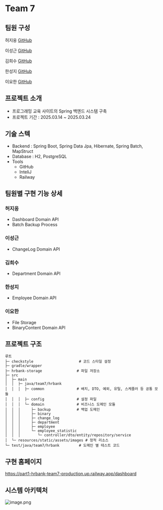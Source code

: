 # Team 7 

## 팀원 구성

허지웅 [GitHub](https://github.com/Kiki1875b?tab=repositories)

이성근 [GitHub](https://github.com/LeeSG-0114)

김희수 [GitHub](https://github.com/kaya-frog-ramer)

한성지 [GitHub](https://github.com/hyanyul)

이요한 [GitHub](https://github.com/ARlegro)


## 프로젝트 소개

- 프로그래밍 교육 사이트의 Spring 백엔드 시스템 구축
- 프로젝트 기간 : 2025.03.14 ~ 2025.03.24

## 기술 스텍

- Backend : Spring Boot, Spring Data Jpa, Hibernate, Spring Batch, MapStruct
- Database : H2, PostgreSQL
- Tools
  - GitHub
  - InteliJ
  - Railway

## 팀원별 구현 기능 상세

### 허지웅
- Dashboard Domain API
- Batch Backup Process

### 이성근
- ChangeLog Domain API

### 김희수
- Department Domain API

### 한성지
- Employee Domain API

### 이요한 
- File Storage
- BinaryContent Domain API


## 프로젝트 구조

```text
루트
├─ checkstyle                     # 코드 스타일 설정
├─ gradle/wrapper
├─ hrbank-storage                # 파일 저장소
├─ src
│  ├─ main
│  │  ├─ java/team7/hrbank
│  │  │  ├─ common               # 배치, DTO, 예외, 유틸, 스케줄러 등 공통 모듈
│  │  │  ├─ config               # 설정 파일
│  │  │  └─ domain               # 비즈니스 도메인 모듈
│  │  │     ├─ backup            # 백업 도메인
│  │  │     ├─ binary
│  │  │     ├─ change_log
│  │  │     ├─ department
│  │  │     ├─ employee
│  │  │     └─ employee_statistic 
│  │  │        └─ controller/dto/entity/repository/service
│  └─ resources/static/assets/images # 정적 리소스
└─ test/java/team7/hrbank         # 도메인 별 테스트 코드

```


## 구현 홈페이지 

https://part1-hrbank-team7-production.up.railway.app/dashboard

## 시스템 아키텍처

![image.png](attachment:0ae788a3-b98e-468d-ac3e-16b4925f817d:image.png)
